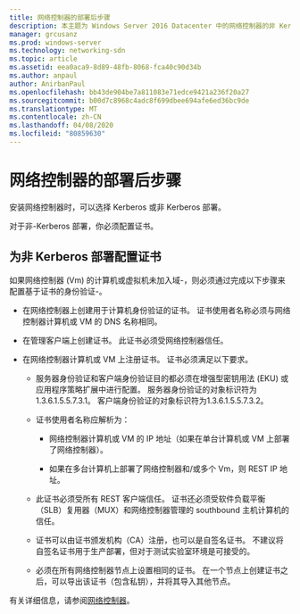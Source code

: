 ```yaml
---
title: 网络控制器的部署后步骤
description: 本主题为 Windows Server 2016 Datacenter 中的网络控制器的非 Kerberos 部署提供证书配置说明。
manager: grcusanz
ms.prod: windows-server
ms.technology: networking-sdn
ms.topic: article
ms.assetid: eea0aca9-8d89-48fb-8068-fca40c90d34b
ms.author: anpaul
author: AnirbanPaul
ms.openlocfilehash: bb43de904be7a811083e71edce9421a236f20a27
ms.sourcegitcommit: b00d7c8968c4adc8f699dbee694afe6ed36bc9de
ms.translationtype: MT
ms.contentlocale: zh-CN
ms.lasthandoff: 04/08/2020
ms.locfileid: "80859630"
---
```

# <a name="post-deployment-steps-for-network-controller"></a>网络控制器的部署后步骤

安装网络控制器时，可以选择 Kerberos 或非 Kerberos 部署。

对于非\-Kerberos 部署，你必须配置证书。

## <a name="configure-certificates-for-non-kerberos-deployments"></a>为非 Kerberos 部署配置证书

如果网络控制器 \(Vm\) 的计算机或虚拟机未加入域\-，则必须通过完成以下步骤来配置基于证书的身份验证\-。

- 在网络控制器上创建用于计算机身份验证的证书。 证书使用者名称必须与网络控制器计算机或 VM 的 DNS 名称相同。

- 在管理客户端上创建证书。 此证书必须受网络控制器信任。
  
- 在网络控制器计算机或 VM 上注册证书。 证书必须满足以下要求。
  
    -  服务器身份验证和客户端身份验证目的都必须在增强型密钥用法 \(EKU\) 或应用程序策略扩展中进行配置。 服务器身份验证的对象标识符为1.3.6.1.5.5.7.3.1。 客户端身份验证的对象标识符为1.3.6.1.5.5.7.3.2。
  
    - 证书使用者名称应解析为：
  
        - 网络控制器计算机或 VM 的 IP 地址（如果在单台计算机或 VM 上部署了网络控制器）。

        - 如果在多台计算机上部署了网络控制器和/或多个 Vm，则 REST IP 地址。
  
    - 此证书必须受所有 REST 客户端信任。 证书还必须受软件负载平衡（SLB）复用器（MUX）和网络控制器管理的 southbound 主机计算机的信任。
  
    - 证书可以由证书颁发机构（CA）注册，也可以是自签名证书。 不建议将自签名证书用于生产部署，但对于测试实验室环境是可接受的。
  
    - 必须在所有网络控制器节点上设置相同的证书。 在一个节点上创建证书之后，可以导出该证书（包含私钥），并将其导入其他节点。

有关详细信息，请参阅[网络控制器](Network-Controller.md)。
